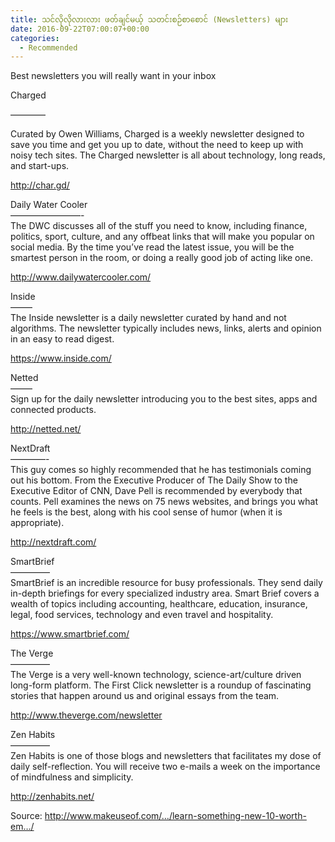 ```yaml
---
title: သင်လိုလိုလားလား ဖတ်ချင်မယ့် သတင်းစဉ်စာစောင် (Newsletters) များ
date: 2016-09-22T07:00:07+00:00
categories:
  - Recommended
---
```

Best newsletters you will really want in your inbox

Charged
  
&#8212;&#8212;&#8212;&#8212;
  
Curated by Owen Williams, Charged is a weekly newsletter designed to save you time and get you up to date, without the need to keep up with noisy tech sites. The Charged newsletter is all about technology, long reads, and start-ups.

<div class="text_exposed_show">
  <p>
    <a href="http://l.facebook.com/l.php?u=http%3A%2F%2Fchar.gd%2F&h=iAQG614KWAQFUD4nWCxyW5hoeq2oO0jsMbq1ZKEdoaFPi6g&enc=AZMizjj1CLsVS1A7PQpPzJExA6UV5sgCUu4cWMpMqYDYOvEVzhPtmH4UwVKAZAZfBCo33V4ABCAG2-ZfgdcYfkwdgHtb8NcWxxreSITCU7ghgEnTg7itsND_mO5FFhVoMQmIuurAywuDxBh9GySudvdez03n2u61BSRuGniXb5hyTVH8Z8f460zA632jLvU1aVk&s=1" target="_blank" rel="nofollow">http://char.gd/</a>
  </p>
  
  <p>
    Daily Water Cooler<br /> &#8212;&#8212;&#8212;&#8212;&#8212;&#8212;&#8212;&#8212;-<br /> The DWC discusses all of the stuff you need to know, including finance, politics, sport, culture, and any offbeat links that will make you popular on social media. By the time you’ve read the latest issue, you will be the smartest person in the room, or doing a really good job of acting like one.
  </p>
  
  <p>
    <a href="http://l.facebook.com/l.php?u=http%3A%2F%2Fwww.dailywatercooler.com%2F&h=GAQGpJbp1AQHEU9cuJL820Pbw1qYV_lE74rIbPVwgJ8cm2A&enc=AZN3ZpDS_01cZHGnTeWYCXioxFDnZOXJj9BrbCPPU0ViPnRtVn-0KmD7vdGwekPVuQLdA0-QkmUfh3bTrjDsaX9ObYAdoAXJVCmOngMZVHB-GPBpSTduMDNddG2I_PmvPR-38nH_OAnwx2xEIxLfh9Bpq3fn1QwB_56kAy2IttpTYOyAlAuIHAGDcpA2kd61EY4&s=1" target="_blank" rel="nofollow">http://www.dailywatercooler.com/</a>
  </p>
  
  <p>
    Inside<br /> &#8212;&#8212;&#8211;<br /> The Inside newsletter is a daily newsletter curated by hand and not algorithms. The newsletter typically includes news, links, alerts and opinion in an easy to read digest.
  </p>
  
  <p>
    <a href="https://www.facebook.com/l.php?u=https%3A%2F%2Fwww.inside.com%2F&h=lAQHQDYMTAQHdJ8terhh0V6sHySEzx9xHwI-HpFUvg_p4Cg&enc=AZPcHfZCQ62cYV4H3fAUxhe17ycheHrOAldp1m3GXoPAJ_iYqiFbs-4AruOtZvfeZ85lJmHjvw2GqTwXY7DhZD8L__mj-2yQUsXrsvc9Z7bOLQXbmLrDMHZeCv_K1L5iPG3srbUVUeNiPnWDTWhph7O5oElIbIp8WAK_R42K7cqzGuvfZ5psAV70oaqyHezi80A&s=1" target="_blank" rel="nofollow">https://www.inside.com/</a>
  </p>
  
  <p>
    Netted<br /> &#8212;&#8212;&#8211;<br /> Sign up for the daily newsletter introducing you to the best sites, apps and connected products.
  </p>
  
  <p>
    <a href="http://l.facebook.com/l.php?u=http%3A%2F%2Fnetted.net%2F&h=OAQGMD9QAAQEi61c3jqeTw3Vgbc08t4p7gbyZOpRJ1KqqQg&enc=AZN5nyWG3smBtLLuE5bWLXOHkIa0l357Xx-YKs2EAHkMhEzd1QjiSBGyIBcUvnjMRk0nNkbu6XDuve77IFgFcAJD0syoRqlFu3aQJ4l1q5vg0BRdrG_iHN0ecbooDI13JfRsZtqs0T3mV2DwQ0aNEqt1NdEPuJNVZVw9eblHE1m_5ZkOc15zcFjUz7pHhK4ZNnw&s=1" target="_blank" rel="nofollow">http://netted.net/</a>
  </p>
  
  <p>
    NextDraft<br /> &#8212;&#8212;&#8212;&#8212;-<br /> This guy comes so highly recommended that he has testimonials coming out his bottom. From the Executive Producer of The Daily Show to the Executive Editor of CNN, Dave Pell is recommended by everybody that counts. Pell examines the news on 75 news websites, and brings you what he feels is the best, along with his cool sense of humor (when it is appropriate).
  </p>
  
  <p>
    <a href="http://l.facebook.com/l.php?u=http%3A%2F%2Fnextdraft.com%2F&h=sAQETU-sVAQFCA_T-QJdggW7tPQD6xElo_gmvLxvP5h5_Vg&enc=AZPqEDWViVfeIbFeJJMm3bhVY2Ql60cQJzyl785s6FXRjZInqg_fDW8aYm9NM5EFw4ZgzJuGEaAeWuZT9hKfkbLWckGpA_g5wyNNIVyLsSU5OzaHpOU6sErsgR62B6oACENHNIYtT6q9b6Wi6nsY_m3yRcor6rfe0h7h5pswaLTw1DlCB93fg8G1ONnqwtVNmCw&s=1" target="_blank" rel="nofollow">http://nextdraft.com/</a>
  </p>
  
  <p>
    SmartBrief<br /> &#8212;&#8212;&#8212;&#8212;&#8211;<br /> SmartBrief is an incredible resource for busy professionals. They send daily in-depth briefings for every specialized industry area. Smart Brief covers a wealth of topics including accounting, healthcare, education, insurance, legal, food services, technology and even travel and hospitality.
  </p>
  
  <p>
    <a href="https://www.facebook.com/l.php?u=https%3A%2F%2Fwww.smartbrief.com%2F&h=JAQF1SKg2AQFZ-zm_hukqU1qdZMdSyqCRQqwGbYda3WxwTw&enc=AZNZaVtRG0zOJLtIG09H2pFdl0up3UiezzJHHwoyT6nqZjLjKyzIjNSGjtQoed9iKfFs_q4q4D7K6s5LzISBXm02k55mXQaLE-YUrZjf-j9eebcCb8OBjdlqZJuQ3LCMhZpI6zGmz6Kk3IYCP28UqK-wCqrLv5iGo70TloKDkDpxZNfNpRkVikPMh1MixHyuw9c&s=1" target="_blank" rel="nofollow">https://www.smartbrief.com/</a>
  </p>
  
  <p>
    The Verge<br /> &#8212;&#8212;&#8212;&#8212;&#8211;<br /> The Verge is a very well-known technology, science-art/culture driven long-form platform. The First Click newsletter is a roundup of fascinating stories that happen around us and original essays from the team.
  </p>
  
  <p>
    <a href="http://www.theverge.com/newsletter" target="_blank" rel="nofollow">http://www.theverge.com/newsletter</a>
  </p>
  
  <p>
    Zen Habits<br /> &#8212;&#8212;&#8212;&#8212;&#8211;<br /> Zen Habits is one of those blogs and newsletters that facilitates my dose of daily self-reflection. You will receive two e-mails a week on the importance of mindfulness and simplicity.
  </p>
  
  <p>
    <a href="http://l.facebook.com/l.php?u=http%3A%2F%2Fzenhabits.net%2F&h=xAQEeKtK3AQErIjqCpSW4FXArny08y-I73924-DWAr8NU1w&enc=AZNszUFyb88K07cvYtN6tMqsqWybagZwi5EZ-zmXDHYYMKggCXrLxbZi4Cns5LCht3sr_MtH6TyARLpWAO2xcFrlIgJrRTxNo1HEJwKQdfhOMJuICU4vty3xFp2zjAqEuFqa44f1XsWqSkoLlJefHJ-PJClhuPsYcc5j6YAz0jzqTCze62CUA12kwnZAPtmRnwk&s=1" target="_blank" rel="nofollow">http://zenhabits.net/</a>
  </p>
  
  <p>
    Source: <a href="http://www.makeuseof.com/tag/learn-something-new-10-worth-email-newsletters/" target="_blank" rel="nofollow">http://www.makeuseof.com/…/learn-something-new-10-worth-em…/</a>
  </p>
</div>
